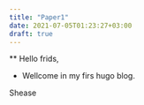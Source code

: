 ```yaml
---
title: "Paper1"
date: 2021-07-05T01:23:27+03:00
draft: true
---
```


** Hello frids,

* Wellcome in my firs hugo blog.

Shease

